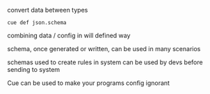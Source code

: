 convert data between types

`cue def json.schema`

combining data / config in will defined way

schema, once generated or written, can be used in many scenarios

schemas used to create rules in system can be used by devs before sending to system

Cue can be used to make your programs config ignorant